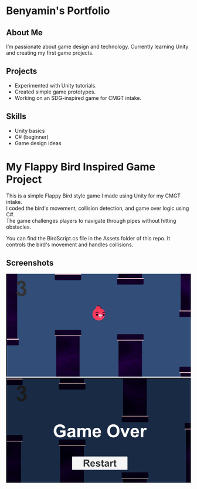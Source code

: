 # Benyamin's Portfolio

## About Me
I’m passionate about game design and technology. Currently learning Unity and creating my first game projects.

## Projects
- Experimented with Unity tutorials.
- Created simple game prototypes.
- Working on an SDG-inspired game for CMGT intake.

## Skills
- Unity basics
- C# (beginner)
- Game design ideas
  
# My Flappy Bird Inspired Game Project

This is a simple Flappy Bird style game I made using Unity for my CMGT intake.  
I coded the bird's movement, collision detection, and game over logic using C#.  
The game challenges players to navigate through pipes without hitting obstacles.

You can find the BirdScript.cs file in the Assets folder of this repo. It controls the bird's movement and handles collisions.

## Screenshots

![Gameplay](./image1.png)
![Game Over](./image.png)

